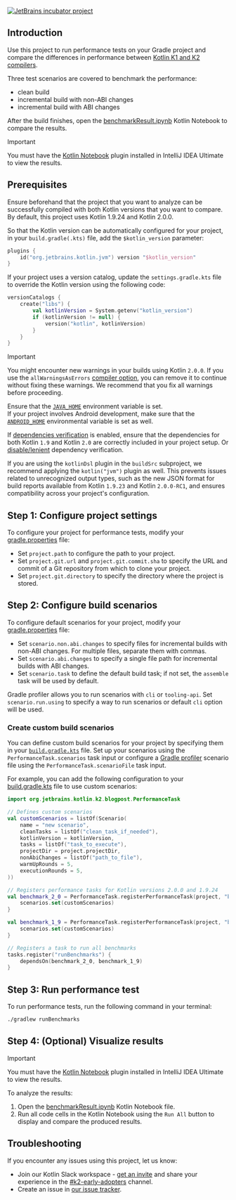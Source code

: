 [![JetBrains incubator project](https://jb.gg/badges/incubator-flat-square.svg)](https://confluence.jetbrains.com/display/ALL/JetBrains+on+GitHub)

## Introduction

Use this project to run performance tests on your Gradle project and compare the differences in
performance between [Kotlin K1 and K2 compilers](https://blog.jetbrains.com/kotlin/2023/02/k2-kotlin-2-0/). 

Three test scenarios are covered to benchmark the performance:

* clean build
* incremental build with non-ABI changes
* incremental build with ABI changes

After the build finishes, open the [benchmarkResult.ipynb](benchmarkResult.ipynb) Kotlin Notebook to compare the results.

> [!IMPORTANT]
> You must have the [Kotlin Notebook](https://blog.jetbrains.com/kotlin/2023/07/introducing-kotlin-notebook/) plugin 
> installed in IntelliJ IDEA Ultimate to view the results.

## Prerequisites

Ensure beforehand that the project that you want to analyze can be successfully compiled with both Kotlin versions that you want to compare.
By default, this project uses Kotlin 1.9.24 and Kotlin 2.0.0.

So that the Kotlin version can be automatically configured for your project, in your `build.gradle(.kts)` file, add the `$kotlin_version` parameter:

```kotlin
plugins {
    id("org.jetbrains.kotlin.jvm") version "$kotlin_version"
}
```

If your project uses a version catalog, update the `settings.gradle.kts` file to override the Kotlin version using the following code:

```kotlin
versionCatalogs {
    create("libs") {
        val kotlinVersion = System.getenv("kotlin_version")
        if (kotlinVersion != null) {
            version("kotlin", kotlinVersion)
        }
    }
}
```

> [!IMPORTANT]
> You might encounter new warnings in your builds using Kotlin `2.0.0`.
> If you use the `allWarningsAsErrors` [compiler option](gradle-compiler-options.md#attributes-common-to-jvm-js-and-js-dce), you can remove it to continue without fixing these warnings.
> We recommend that you fix all warnings before proceeding.

Ensure that the [`JAVA_HOME`](https://docs.oracle.com/cd/E19182-01/821-0917/inst_jdk_javahome_t/index.html) environment variable is set.  
If your project involves Android development, make sure that the [`ANDROID_HOME`](https://developer.android.com/tools/variables) 
environmental variable is set as well.

If [dependencies verification](https://docs.gradle.org/8.2.1/userguide/dependency_verification.html#sub:enabling-verification) is enabled,
ensure that the dependencies for both Kotlin `1.9` and Kotlin `2.0` are correctly included in your project setup.
Or [disable/lenient](https://docs.gradle.org/current/userguide/dependency_verification.html#sec:disabling-verification) dependency verification.

If you are using the `kotlinDsl` plugin in the `buildSrc` subproject, we recommend applying the `kotlin("jvm")` plugin as well.
This prevents issues related to unrecognized output types, such as the new JSON format for build reports available from Kotlin `1.9.23` and Kotlin `2.0.0-RC1`, and ensures compatibility across your project's configuration.

## Step 1: Configure project settings

To configure your project for performance tests, modify your [gradle.properties](gradle.properties) file:

* Set `project.path` to configure the path to your project.
* Set `project.git.url` and `project.git.commit.sha` to specify the URL and commit of a Git repository from which to clone your project.
* Set `project.git.directory` to specify the directory where the project is stored.

## Step 2: Configure build scenarios 

To configure default scenarios for your project, modify your [gradle.properties](gradle.properties) file:

* Set `scenario.non.abi.changes` to specify files for incremental builds with non-ABI changes. For multiple files, separate them with commas.
* Set `scenario.abi.changes` to specify a single file path for incremental builds with ABI changes.
* Set `scenario.task` to define the default build task; if not set, the `assemble` task will be used by default.

Gradle profiler allows you to run scenarios with `cli` or `tooling-api`. 
Set `scenario.run.using` to specify a way to run scenarios or default `cli` option will be used.   
### Create custom build scenarios

You can define custom build scenarios for your project by specifying them in your [`build.gradle.kts`](build.gradle.kts) file.
Set up your scenarios using the `PerformanceTask.scenarios` task input or configure a
[Gradle profiler](https://github.com/gradle/gradle-profiler) scenario file using the `PerformanceTask.scenarioFile` task input.

For example, you can add the following configuration to your [build.gradle.kts](build.gradle.kts) file to use custom scenarios:

```kotlin
import org.jetbrains.kotlin.k2.blogpost.PerformanceTask

// Defines custom scenarios
val customScenarios = listOf(Scenario(
    name = "new scenario",
    cleanTasks = listOf("clean_task_if_needed"),
    kotlinVersion = kotlinVersion,
    tasks = listOf("task_to_execute"),
    projectDir = project.projectDir,
    nonAbiChanges = listOf("path_to_file"),
    warmUpRounds = 5,
    executionRounds = 5,
))

// Registers performance tasks for Kotlin versions 2.0.0 and 1.9.24
val benchmark_2_0 = PerformanceTask.registerPerformanceTask(project, "benchmark_2_0", "2.0.0") {
    scenarios.set(customScenarios)
}

val benchmark_1_9 = PerformanceTask.registerPerformanceTask(project, "benchmark_1_9", "1.9.24") {
    scenarios.set(customScenarios)
}

// Registers a task to run all benchmarks
tasks.register("runBenchmarks") {
    dependsOn(benchmark_2_0, benchmark_1_9)
}
```

## Step 3: Run performance test

To run performance tests, run the following command in your terminal:

```bash
./gradlew runBenchmarks
```

## Step 4: (Optional) Visualize results

> [!IMPORTANT]
> You must have the [Kotlin Notebook](https://blog.jetbrains.com/kotlin/2023/07/introducing-kotlin-notebook/) plugin 
> installed in IntelliJ IDEA Ultimate to view the results.

To analyze the results:

1. Open the [benchmarkResult.ipynb](benchmarkResult.ipynb) Kotlin Notebook file.
2. Run all code cells in the Kotlin Notebook using the `Run All` button to display and compare the produced results. 

## Troubleshooting

If you encounter any issues using this project, let us know:
* Join our Kotlin Slack workspace - [get an invite](https://surveys.jetbrains.com/s3/kotlin-slack-sign-up?_gl=1*ju6cbn*_ga*MTA3MTk5NDkzMC4xNjQ2MDY3MDU4*_ga_9J976DJZ68*MTY1ODMzNzA3OS4xMDAuMS4xNjU4MzQwODEwLjYw) and share your experience in the [#k2-early-adopters](https://kotlinlang.slack.com/archives/C03PK0PE257) channel.
* Create an issue in [our issue tracker](https://youtrack.jetbrains.com/newIssue?project=KT&summary=K2+release+migration+issue&description=Describe+the+problem+you+encountered+here.&c=tag+k2-release-migration).